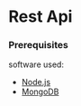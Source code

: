 # Rest Api

### Prerequisites

software used:

- [Node.js](https://nodejs.org/)
- [MongoDB](https://www.mongodb.com/)